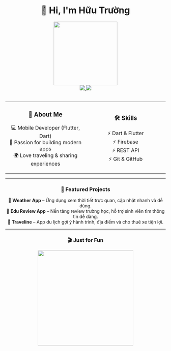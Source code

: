 <h1 align="center">👋 Hi, I'm Hữu Trường</h1>

<div align="center">
  <img src="https://media.giphy.com/media/L8K62iTDkzGX6/giphy.gif" width="200"/>
</div>

<div align="center">
  <a href="https://github.com/yourusername">
    <img src="https://img.shields.io/badge/GitHub-181717?style=for-the-badge&logo=github&logoColor=white"/>
  </a>
  <a href="mailto:yourmail@gmail.com">
    <img src="https://img.shields.io/badge/Gmail-EA4335?style=for-the-badge&logo=gmail&logoColor=white"/>
  </a>
</div>

<br/>

<div align="center">

<table>
<tr>
<td width="50%" align="center">

### 🚀 About Me  
💻 Mobile Developer (Flutter, Dart)  
📱 Passion for building modern apps  
🌍 Love traveling & sharing experiences  

</td>
<td width="50%" align="center">

### 🛠️ Skills  
⚡ Dart & Flutter  
⚡ Firebase  
⚡ REST API  
⚡ Git & GitHub  

</td>
</tr>
</table>

---

### 📂 Featured Projects  

📌 **Weather App** – Ứng dụng xem thời tiết trực quan, cập nhật nhanh và dễ dùng.  
📌 **Edu Review App** – Nền tảng review trường học, hỗ trợ sinh viên tìm thông tin dễ dàng.  
📌 **Traveline** – App du lịch gợi ý hành trình, địa điểm và cho thuê xe tiện lợi.  

---

### 🎬 Just for Fun  
<img src="https://media.giphy.com/media/QNFhOolVeCzPQ2Mx85/giphy.gif" width="300"/>

</div>
